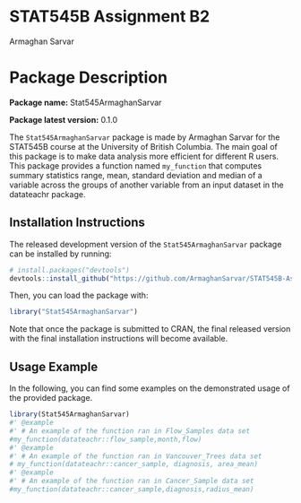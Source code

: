 STAT545B Assignment B2
================
Armaghan Sarvar

# Package Description

**Package name:** Stat545ArmaghanSarvar

**Package latest version:** 0.1.0

The `Stat545ArmaghanSarvar` package is made by Armaghan Sarvar for the
STAT545B course at the University of British Columbia. The main goal of
this package is to make data analysis more efficient for different R
users. This package provides a function named `my_function` that
computes summary statistics range, mean, standard deviation and median
of a variable across the groups of another variable from an input
dataset in the datateachr package.

## Installation Instructions

The released development version of the `Stat545ArmaghanSarvar` package
can be installed by running:

``` r
# install.packages("devtools")
devtools::install_github("https://github.com/ArmaghanSarvar/STAT545B-Assignments/tree/main/Stat545ArmaghanSarvar")
```

Then, you can load the package with:

``` r
library("Stat545ArmaghanSarvar")
```

Note that once the package is submitted to CRAN, the final released
version with the final installation instructions will become available.

## Usage Example

In the following, you can find some examples on the demonstrated usage
of the provided package.

``` r
library(Stat545ArmaghanSarvar)
#' @example
#' # An example of the function ran in Flow_Samples data set
#my_function(datateachr::flow_sample,month,flow)
#' @example
#' # An example of the function ran in Vancouver_Trees data set
# my_function(datateachr::cancer_sample, diagnosis, area_mean)
#' @example
#' # An example of the function ran in Cancer_Sample data set
#my_function(datateachr::cancer_sample,diagnosis,radius_mean)
```
